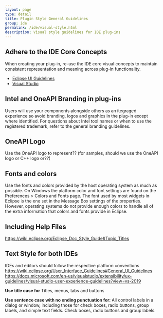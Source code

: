 ```yaml
---
layout: page
type: detail
title: Plugin Style General Guidelines
group: ide
permalink: /ide/visual-style.html
description: Visual style guidelines for IDE plug-ins
---
```


## Adhere to the IDE Core Concepts
When creating your plug-in, re-use the IDE core visual concepts to maintain consistent representation and meaning across plug-in functionality.
* <a href="http://https://wiki.eclipse.org/User_Interface_Guidelines#General_UI_Guidelines/" target="_blank">Eclipse UI Guidelines</a>
* <a href="https://docs.microsoft.com/en-us/visualstudio/extensibility/ux-guidelines/visual-studio-user-experience-guidelines?view=vs-2019" target="_blank">Visual Studio </a>



## Intel and OneAPI Branding in plug-ins
Users will use your components alongside others as an itegraged experience so avoid branding, logos and graphics in the plug-in except where identified.  For questions about Intel tool names or when to use the registered trademark, refer to the general branding guidelines.

## OneAPI Logo
Use the OneAPI logo to represent??  (for samples, should we use the OneAPI logo or C++ logo or??)

## Fonts and colors
Use the fonts and colors provided by the host operating system as much as possible. On Windows the platform color and font settings are found on the Preferences > Colors and Fonts page. The font used by most widgets in Eclipse is the one set in the Message Box settings of the properties. However, operating systems do not provide enough colors to handle all of the extra information that colors and fonts provide in Eclipse. 


## Including Help Files
https://wiki.eclipse.org/Eclipse_Doc_Style_Guide#Topic_Titles

## Text Style for both IDEs
IDEs and editors should follow the respective platform conventions.  
https://wiki.eclipse.org/User_Interface_Guidelines#General_UI_Guidelines
https://docs.microsoft.com/en-us/visualstudio/extensibility/ux-guidelines/visual-studio-user-experience-guidelines?view=vs-2019

**Use title case for**
Titles, menus, tabs and buttons

**Use sentence case with no ending punctuation for:**
All control labels in a dialog or window, including those for check boxes, radio buttons, group labels, and simple text fields.
Check boxes, radio buttons and group labels. 